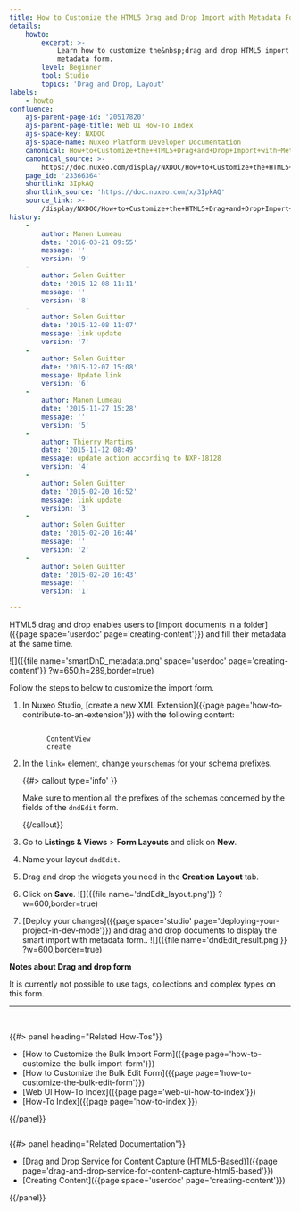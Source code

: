 ```yaml
---
title: How to Customize the HTML5 Drag and Drop Import with Metadata Form
details:
    howto:
        excerpt: >-
            Learn how to customize the&nbsp;drag and drop HTML5 import with
            metadata form.
        level: Beginner
        tool: Studio
        topics: 'Drag and Drop, Layout'
labels:
    - howto
confluence:
    ajs-parent-page-id: '20517820'
    ajs-parent-page-title: Web UI How-To Index
    ajs-space-key: NXDOC
    ajs-space-name: Nuxeo Platform Developer Documentation
    canonical: How+to+Customize+the+HTML5+Drag+and+Drop+Import+with+Metadata+Form
    canonical_source: >-
        https://doc.nuxeo.com/display/NXDOC/How+to+Customize+the+HTML5+Drag+and+Drop+Import+with+Metadata+Form
    page_id: '23366364'
    shortlink: 3IpkAQ
    shortlink_source: 'https://doc.nuxeo.com/x/3IpkAQ'
    source_link: >-
        /display/NXDOC/How+to+Customize+the+HTML5+Drag+and+Drop+Import+with+Metadata+Form
history:
    - 
        author: Manon Lumeau
        date: '2016-03-21 09:55'
        message: ''
        version: '9'
    - 
        author: Solen Guitter
        date: '2015-12-08 11:11'
        message: ''
        version: '8'
    - 
        author: Solen Guitter
        date: '2015-12-08 11:07'
        message: link update
        version: '7'
    - 
        author: Solen Guitter
        date: '2015-12-07 15:08'
        message: Update link
        version: '6'
    - 
        author: Manon Lumeau
        date: '2015-11-27 15:28'
        message: ''
        version: '5'
    - 
        author: Thierry Martins
        date: '2015-11-12 08:49'
        message: update action according to NXP-18128
        version: '4'
    - 
        author: Solen Guitter
        date: '2015-02-20 16:52'
        message: link update
        version: '3'
    - 
        author: Solen Guitter
        date: '2015-02-20 16:44'
        message: ''
        version: '2'
    - 
        author: Solen Guitter
        date: '2015-02-20 16:43'
        message: ''
        version: '1'

---
```

HTML5 drag and drop enables users to [import documents in a folder]({{page space='userdoc' page='creating-content'}}) and fill their metadata at the same time.

![]({{file name='smartDnD_metadata.png' space='userdoc' page='creating-content'}} ?w=650,h=289,border=true)

Follow the steps to below to customize the import form.

1.  In Nuxeo Studio, [create a new XML Extension]({{page page='how-to-contribute-to-an-extension'}}) with the following content:

    ```

          ContentView
          create

    ```

2.  In the&nbsp;`link=` element, change&nbsp;`yourschemas` for your schema prefixes.

    {{#> callout type='info' }}

    Make sure to mention all the prefixes of the schemas concerned by the fields of the `dndEdit` form.

    {{/callout}}
3.  Go to **Listings & Views** > **Form Layouts** and click on **New**.
4.  Name your layout&nbsp;`dndEdit`.
5.  Drag and drop the widgets you need in the **Creation Layout** tab.
6.  Click on **Save**.
    ![]({{file name='dndEdit_layout.png'}} ?w=600,border=true)
7.  <span class="confluence-link">[Deploy your changes]({{page space='studio' page='deploying-your-project-in-dev-mode'}})</span> and drag and drop documents to display the smart import with metadata form..
    ![]({{file name='dndEdit_result.png'}} ?w=600,border=true)

**Notes about Drag and drop form**

It is currently not possible to use tags, collections and complex types on this form.

* * *

&nbsp;

<div class="row" data-equalizer="" data-equalize-on="medium">

<div class="column medium-6">{{#> panel heading="Related How-Tos"}}

*   [How to Customize the Bulk Import Form]({{page page='how-to-customize-the-bulk-import-form'}})
*   [How to Customize the Bulk Edit Form]({{page page='how-to-customize-the-bulk-edit-form'}})
*   [Web UI How-To Index]({{page page='web-ui-how-to-index'}})
*   [How-To Index]({{page page='how-to-index'}})

{{/panel}}</div>

<div class="column medium-6">{{#> panel heading="Related Documentation"}}

*   [Drag and Drop Service for Content Capture (HTML5-Based)]({{page page='drag-and-drop-service-for-content-capture-html5-based'}})
*   [Creating Content]({{page space='userdoc' page='creating-content'}})

{{/panel}}</div>

</div>